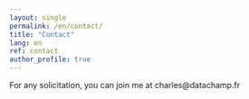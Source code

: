 ```yaml
---
layout: single
permalink: /en/contact/
title: "Contact"
lang: en
ref: contact
author_profile: true
---
```


<style>
  my-email::after {
    content: attr(data-domain);
  }
  my-email::before {
    content: attr(data-user) "\0040";
  }
</style>

For any solicitation, you can join me at <my-email data-user="charles" data-domain="datachamp.fr"></my-email>
